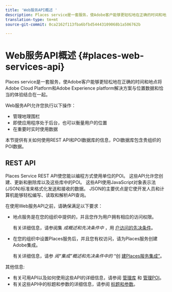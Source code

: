 ```yaml
---
title: 'Web服务API概述 '
description: Places service是一套服务，使Adobe客户能够更轻松地在正确的时间和地点将Adobe Experience cloud和Adobe Experience Platform解决方案与位置数据和恰当的体验结合在一起。
translation-type: tm+mt
source-git-commit: 0ca2162f113fba6bfbd54443109068b1a506762b

---
```



# Web服务API概述 {#places-web-services-api}

Places service是一套服务，使Adobe客户能够更轻松地在正确的时间和地点将Adobe Cloud Platform和Adobe Experience platform解决方案与位置数据和恰当的体验结合在一起。

Web服务API允许您执行以下操作：

* 管理地理围栏
* 即使应用程序处于后台，也可以衡量用户的位置
* 在重要时实时使用数据

本节提供有关如何使用REST API和POI数据库的信息，POI数据库包含贵组织的POI数据。

## REST API

Places Service REST API使您能以编程方式使用单位的POI。 这些API允许您创建、更新和删除库以及这些库中的POI。 这些API使用JavaScript对象表示法(JSON)标准来格式化发送和接收的数据。 JSON的主要优点是它使开发人员和计算机能够轻松编写、读取和解析API查询。

在使用Web服务API之前，请确保满足以下要求：

* 地点服务是在您的组织中提供的，并且您作为用户拥有相应的访问权限。

   有关详细信息，请参阅集 *成概述和先决条件中* ，用 [户访问的先决条件](/help/web-service-api/adobe-i-o-integration.md)。

* 在您的组织中设置Places服务后，并且您有权访问，请为Places服务创建Adobe集成。

   有关详细信息，请参 *阅“集成”概述和先决条件中的* “创 [建Places服务集成”](/help/web-service-api/adobe-i-o-integration.md)。

其他信息:

* 有关可用API以及如何使用这些API的详细信息，请参阅 [管理库](/help/web-service-api/api-usage/manage-libraries/manage-libraries.md) 和 [管理POI](/help/web-service-api/api-usage/manage-pois/manage-pois.md)。
* 有关这些API中的标题和参数的详细信息，请参阅 [标题和参数](/help/web-service-api/api-usage/headers-and-parameters.md)。